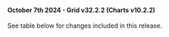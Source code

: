 #### October 7th 2024 - Grid v32.2.2 (Charts v10.2.2)

See table below for changes included in this release.
